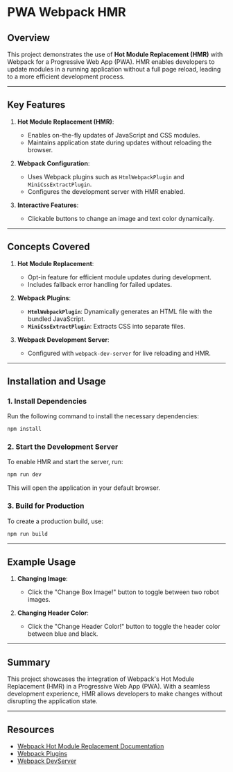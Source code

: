 # PWA Webpack HMR

## Overview

This project demonstrates the use of **Hot Module Replacement (HMR)** with Webpack for a Progressive Web App (PWA). HMR enables developers to update modules in a running application without a full page reload, leading to a more efficient development process.

---

## Key Features

1. **Hot Module Replacement (HMR)**:

   - Enables on-the-fly updates of JavaScript and CSS modules.
   - Maintains application state during updates without reloading the browser.

2. **Webpack Configuration**:

   - Uses Webpack plugins such as `HtmlWebpackPlugin` and `MiniCssExtractPlugin`.
   - Configures the development server with HMR enabled.

3. **Interactive Features**:
   - Clickable buttons to change an image and text color dynamically.

---

## Concepts Covered

1. **Hot Module Replacement**:

   - Opt-in feature for efficient module updates during development.
   - Includes fallback error handling for failed updates.

2. **Webpack Plugins**:

   - **`HtmlWebpackPlugin`**: Dynamically generates an HTML file with the bundled JavaScript.
   - **`MiniCssExtractPlugin`**: Extracts CSS into separate files.

3. **Webpack Development Server**:
   - Configured with `webpack-dev-server` for live reloading and HMR.

---

## Installation and Usage

### **1. Install Dependencies**

Run the following command to install the necessary dependencies:

```bash
npm install
```

### **2. Start the Development Server**

To enable HMR and start the server, run:

```bash
npm run dev
```

This will open the application in your default browser.

### **3. Build for Production**

To create a production build, use:

```bash
npm run build
```

---

## Example Usage

1. **Changing Image**:

   - Click the "Change Box Image!" button to toggle between two robot images.

2. **Changing Header Color**:
   - Click the "Change Header Color!" button to toggle the header color between blue and black.

---

## Summary

This project showcases the integration of Webpack's Hot Module Replacement (HMR) in a Progressive Web App (PWA). With a seamless development experience, HMR allows developers to make changes without disrupting the application state.

---

## Resources

- [Webpack Hot Module Replacement Documentation](https://webpack.js.org/concepts/hot-module-replacement/)
- [Webpack Plugins](https://webpack.js.org/plugins/)
- [Webpack DevServer](https://webpack.js.org/configuration/dev-server/)
